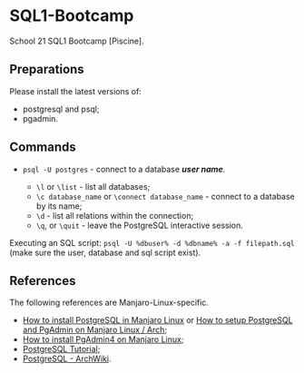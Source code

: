 # SQL1-Bootcamp

School 21 SQL1 Bootcamp \[Piscine\].

## Preparations

Please install the latest versions of:

* postgresql and psql;
* pgadmin.

## Commands

* `psql -U postgres` - connect to a database ___user name___.

  * `\l` or `\list` - list all databases;
  * `\c database_name` or `\connect database_name` - connect to a database by its name;
  * `\d` - list all relations within the connection;
  * `\q`, or `\quit` - leave the PostgreSQL interactive session.

Executing an SQL script: `psql -U %dbuser% -d %dbname% -a -f filepath.sql` (make sure the user, database and sql script exist).

## References

The following references are Manjaro-Linux-specific.

* [How to install PostgreSQL in Manjaro Linux](https://dev.to/lobo_tuerto/how-to-install-postgresql-in-manjaro-linux--24bj) or [How to setup PostgreSQL and PgAdmin on Manjaro Linux / Arch](https://dev.to/tusharsadhwani/how-to-setup-postgresql-on-manjaro-linux-arch-412l);
* [How to install PgAdmin4 on Manjaro Linux](https://linuxhint.com/install-pgadmin4-manjaro-linux/);
* [PostgreSQL Tutorial](https://www.postgresqltutorial.com/);
* [PostgreSQL - ArchWiki](https://wiki.archlinux.org/title/PostgreSQL).
